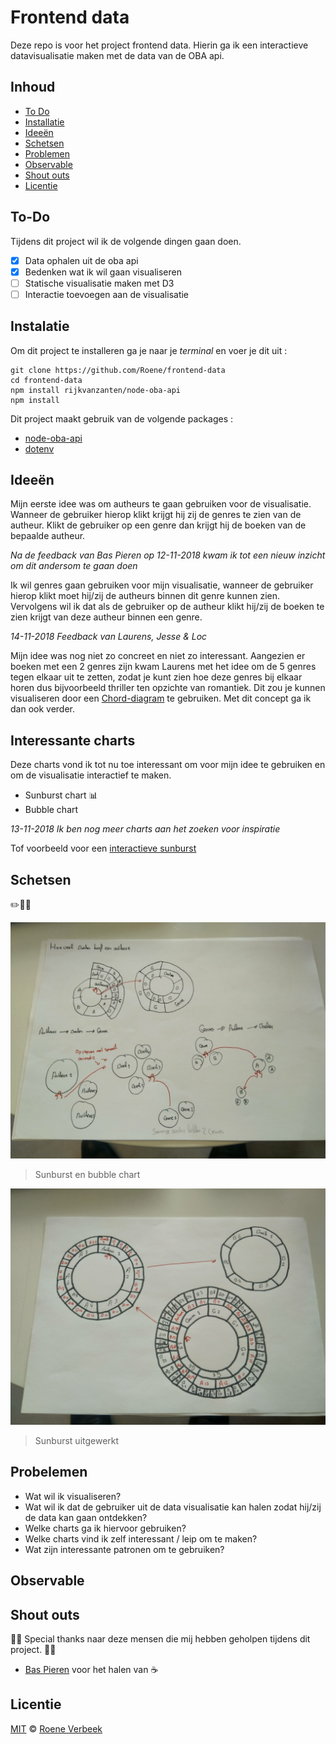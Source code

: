 # Frontend data
Deze repo is voor het project frontend data. Hierin ga ik een interactieve datavisualisatie maken met de data van de OBA api.

## Inhoud
* [To Do](#to-do)
* [Installatie](#installatie)
* [Ideeën](#ideeën)
* [Schetsen](#schetsen)
* [Problemen](#problemen)
* [Observable](#observable)
* [Shout outs](#shout-outs)
* [Licentie](#licentie)

## To-Do

Tijdens dit project wil ik de volgende dingen gaan doen.

- [X] Data ophalen uit de oba api
- [X] Bedenken wat ik wil gaan visualiseren
- [ ] Statische visualisatie maken met D3
- [ ] Interactie toevoegen aan de visualisatie

## Instalatie
Om dit project te installeren ga je naar je *terminal* en voer je dit uit : 
```
git clone https://github.com/Roene/frontend-data
cd frontend-data
npm install rijkvanzanten/node-oba-api
npm install
```
Dit project maakt gebruik van de volgende packages :
* [node-oba-api](https://github.com/rijkvanzanten/node-oba-api)
* [dotenv](https://www.npmjs.com/package/dotenv)

## Ideeën
Mijn eerste idee was om autheurs te gaan gebruiken voor de visualisatie. Wanneer de gebruiker hierop klikt krijgt hij zij de genres te zien van de autheur. Klikt de gebruiker op een genre dan krijgt hij de boeken van de bepaalde autheur. 

*Na de feedback van Bas Pieren op 12-11-2018 kwam ik tot een nieuw inzicht om dit andersom te gaan doen* 

Ik wil genres gaan gebruiken voor mijn visualisatie, wanneer de gebruiker hierop klikt moet hij/zij de autheurs binnen dit genre kunnen zien. Vervolgens wil ik dat als de gebruiker op de autheur klikt hij/zij de boeken te zien krijgt van deze autheur binnen een genre.

*14-11-2018 Feedback van Laurens, Jesse & Loc*

Mijn idee was nog niet zo concreet en niet zo interessant. Aangezien er boeken met een 2 genres zijn kwam Laurens met het idee om de 5 genres tegen elkaar uit te zetten, zodat je kunt zien hoe deze genres bij elkaar horen dus bijvoorbeeld thriller ten opzichte van romantiek. Dit zou je kunnen visualiseren door een 
[Chord-diagram](https://beta.observablehq.com/@mbostock/d3-chord-diagram) te gebruiken. 
Met dit concept ga ik dan ook verder. 

## Interessante charts
Deze charts vond ik tot nu toe interessant om voor mijn idee te gebruiken en om de visualisatie interactief te maken.
* Sunburst chart 📊
* Bubble chart

*13-11-2018 Ik ben nog meer charts aan het zoeken voor inspiratie*

Tof voorbeeld voor een [interactieve sunburst](https://beta.observablehq.com/@mbostock/d3-zoomable-sunburst)

## Schetsen
✏️📐📏

![schets1](images/schets1.jpg)
> Sunburst en bubble chart 

![schets2](images/schets2.jpg)
> Sunburst uitgewerkt

## Probelemen
* Wat wil ik visualiseren?
* Wat wil ik dat de gebruiker uit de data visualisatie kan halen zodat hij/zij de data kan gaan ontdekken?
* Welke charts ga ik hiervoor gebruiken?
* Welke charts vind ik zelf interessant / leip om te maken?
* Wat zijn interessante patronen om te gebruiken?

## Observable

## Shout outs
🙏🏻 Special thanks naar deze mensen die mij hebben geholpen tijdens dit project. 🙏🏻
* [Bas Pieren](https://github.com/BasPieren) voor het halen van ☕

## Licentie
[MIT](https://choosealicense.com/licenses/mit/) © [Roene Verbeek](https://github.com/Roene)